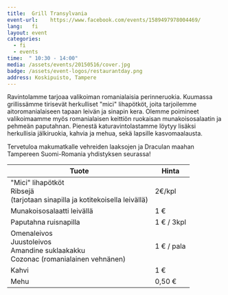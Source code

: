```yaml
---
title:  Grill Transylvania
event-url:    https://www.facebook.com/events/1589497978004469/
lang:   fi
layout: event
categories:
  - fi
  - events
time:  " 10:30 - 14:00"
media: /assets/events/20150516/cover.jpg
badge: /assets/event-logos/restaurantday.png
address: Koskipuisto, Tampere
---
```


Ravintolamme tarjoaa valikoiman romanialaisia perinneruokia. Kuumassa grillissämme tirisevät herkulliset "mici" lihapötköt, joita tarjoilemme aitoromanialaiseen tapaan leivän ja sinapin kera. Olemme poimineet valikoimaamme myös romanialaisen keittiön ruokaisan munakoisosalaatin ja pehmeän paputahnan. Pienestä katuravintolastamme löytyy lisäksi herkullisia jälkiruokia, kahvia ja mehua, sekä lapsille kasvomaalausta.

Tervetuloa makumatkalle vehreiden laaksojen ja Draculan maahan Tampereen Suomi-Romania yhdistyksen seurassa!

Tuote| Hinta
--- | ---
"Mici" lihapötköt<br>Ribsejä<br>(tarjotaan sinapilla ja kotitekoisella leivällä) | 2€/kpl
Munakoisosalaatti leivällä | 1 €
Paputahna ruisnapilla | 1 € / 3kpl
Omenaleivos<br>Juustoleivos<br>Amandine suklaakakku<br>Cozonac (romanialainen vehnänen) | 1 € / pala
Kahvi | 1 €
Mehu | 0,50 €
